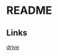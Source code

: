 
# README









## Links

[drive](https://drive.google.com/drive/folders/1EaNdhbWhvMzq_1hj-SwhNryWp-9N5PZe?usp=sharing)
